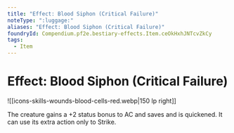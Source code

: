 ```yaml
---
title: "Effect: Blood Siphon (Critical Failure)"
noteType: ":luggage:"
aliases: "Effect: Blood Siphon (Critical Failure)"
foundryId: Compendium.pf2e.bestiary-effects.Item.ceOkHxhJNTcvZkCy
tags:
  - Item
---
```


# Effect: Blood Siphon (Critical Failure)
![[icons-skills-wounds-blood-cells-red.webp|150 lp right]]

The creature gains a +2 status bonus to AC and saves and is quickened. It can use its extra action only to Strike.
